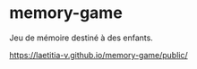 # memory-game
Jeu de mémoire destiné à des enfants.

https://laetitia-v.github.io/memory-game/public/

